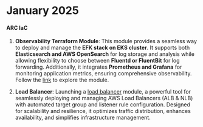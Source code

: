 # January 2025

#### ARC IaC

1. **Observability Terraform Module**: This module provides a seamless way to deploy and manage the **EFK stack on EKS cluster**. It supports both **Elasticsearch and AWS OpenSearch** for log storage and analysis while allowing flexibility to choose between **Fluentd or FluentBit** for log forwarding. Additionally, it integrates **Prometheus and Grafana** for monitoring application metrics, ensuring comprehensive observability. Follow the [link](https://github.com/sourcefuse/terraform-aws-arc-observability-stack) to explore the module.

2. **Load Balancer**: Launching a [load balancer](https://github.com/sourcefuse/terraform-aws-arc-load-balancer) module, a powerful tool for seamlessly deploying and managing AWS Load Balancers (ALB & NLB) with automated target group and listener rule configuration. Designed for scalability and resilience, it optimizes traffic distribution, enhances availability, and simplifies infrastructure management.
